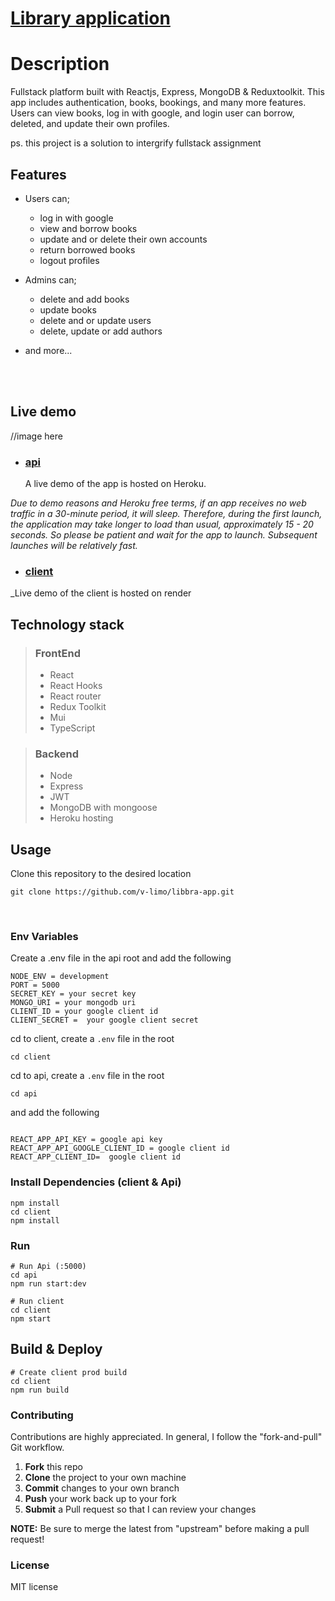 # [Library application](https://libbra-frontend.onrender.com/)

# Description

Fullstack platform built with Reactjs, Express, MongoDB & Reduxtoolkit. This app includes authentication, books, bookings, and many more features. Users can view books, log in with google, and login user can borrow, deleted, and update their own profiles.

ps. this project is a solution to intergrify fullstack assignment

## Features

- Users can;

  - log in with google
  - view and borrow books
  - update and or delete their own accounts
  - return borrowed books
  - logout profiles

- Admins can;
  - delete and add books
  - update books
  - delete and or update users
  - delete, update or add authors
- and more...

<br>
<br>

<p align="center">

## Live demo

//image here
<img align>

- ### [api](https://libbra-finnaly.onrender.com/api/v1/books)
  A live demo of the app is hosted on Heroku.

_Due to demo reasons and Heroku free terms, if an app receives no web traffic in a 30-minute period, it will sleep. Therefore, during the first launch, the application may take longer to load than usual, approximately 15 - 20 seconds. So please be patient and wait for the app to launch. Subsequent launches will be relatively fast._

- ### [client](https://libbra-frontend.onrender.com/)

_Live demo of the client is hosted on render

## Technology stack

> ### FrontEnd
>
> - React
> - React Hooks
> - React router
> - Redux Toolkit
> - Mui
> - TypeScript
>   <br>

> ### Backend
>
> - Node
> - Express
> - JWT
> - MongoDB with mongoose
> - Heroku hosting
>   <br>

## Usage

Clone this repository to the desired location

```Shell
git clone https://github.com/v-limo/libbra-app.git
```

<br>

### Env Variables

Create a .env file in the api root and add the following

```
NODE_ENV = development
PORT = 5000
SECRET_KEY = your secret key
MONGO_URI = your mongodb uri
CLIENT_ID = your google client id
CLIENT_SECRET =  your google client secret

```

cd to client, create a `.env` file in the root

```
cd client
```

cd to api, create a `.env` file in the root

```
cd api
```

and add the following

```

REACT_APP_API_KEY = google api key
REACT_APP_API_GOOGLE_CLIENT_ID = google client id
REACT_APP_CLIENT_ID=  google client id

```

### Install Dependencies (client & Api)

```
npm install
cd client
npm install

```

### Run

```
# Run Api (:5000)
cd api
npm run start:dev
```

```
# Run client
cd client
npm start
```

## Build & Deploy

```
# Create client prod build
cd client
npm run build
```

### Contributing

Contributions are highly appreciated. In general, I follow the "fork-and-pull" Git workflow.

1. **Fork** this repo
2. **Clone** the project to your own machine
3. **Commit** changes to your own branch
4. **Push** your work back up to your fork
5. **Submit** a Pull request so that I can review your changes

**NOTE:** Be sure to merge the latest from "upstream" before making a pull request!

### License

MIT license
